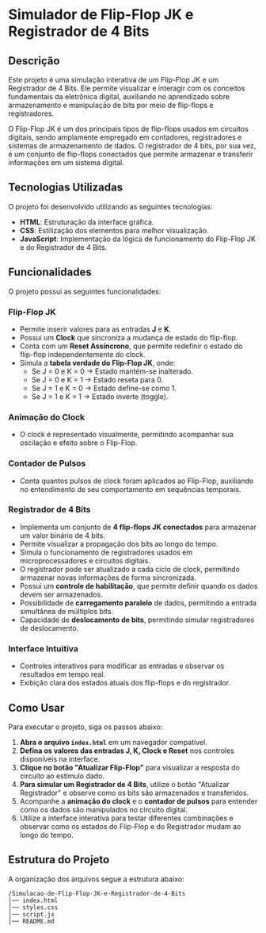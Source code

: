 # Simulador de Flip-Flop JK e Registrador de 4 Bits

## Descrição

Este projeto é uma simulação interativa de um Flip-Flop JK e um Registrador de 4 Bits. Ele permite visualizar e interagir com os conceitos fundamentais da eletrônica digital, auxiliando no aprendizado sobre armazenamento e manipulação de bits por meio de flip-flops e registradores.

O Flip-Flop JK é um dos principais tipos de flip-flops usados em circuitos digitais, sendo amplamente empregado em contadores, registradores e sistemas de armazenamento de dados. O registrador de 4 bits, por sua vez, é um conjunto de flip-flops conectados que permite armazenar e transferir informações em um sistema digital.

## Tecnologias Utilizadas

O projeto foi desenvolvido utilizando as seguintes tecnologias:

- **HTML**: Estruturação da interface gráfica.
- **CSS**: Estilização dos elementos para melhor visualização.
- **JavaScript**: Implementação da lógica de funcionamento do Flip-Flop JK e do Registrador de 4 Bits.

## Funcionalidades

O projeto possui as seguintes funcionalidades:

### Flip-Flop JK
- Permite inserir valores para as entradas **J** e **K**.
- Possui um **Clock** que sincroniza a mudança de estado do flip-flop.
- Conta com um **Reset Assíncrono**, que permite redefinir o estado do flip-flop independentemente do clock.
- Simula a **tabela verdade do Flip-Flop JK**, onde:
  - Se J = 0 e K = 0 → Estado mantém-se inalterado.
  - Se J = 0 e K = 1 → Estado reseta para 0.
  - Se J = 1 e K = 0 → Estado define-se como 1.
  - Se J = 1 e K = 1 → Estado inverte (toggle).

### Animação do Clock
- O clock é representado visualmente, permitindo acompanhar sua oscilação e efeito sobre o Flip-Flop.

### Contador de Pulsos
- Conta quantos pulsos de clock foram aplicados ao Flip-Flop, auxiliando no entendimento de seu comportamento em sequências temporais.

### Registrador de 4 Bits
- Implementa um conjunto de **4 flip-flops JK conectados** para armazenar um valor binário de 4 bits.
- Permite visualizar a propagação dos bits ao longo do tempo.
- Simula o funcionamento de registradores usados em microprocessadores e circuitos digitais.
- O registrador pode ser atualizado a cada ciclo de clock, permitindo armazenar novas informações de forma sincronizada.
- Possui um **controle de habilitação**, que permite definir quando os dados devem ser armazenados.
- Possibilidade de **carregamento paralelo** de dados, permitindo a entrada simultânea de múltiplos bits.
- Capacidade de **deslocamento de bits**, permitindo simular registradores de deslocamento.

### Interface Intuitiva
- Controles interativos para modificar as entradas e observar os resultados em tempo real.
- Exibição clara dos estados atuais dos flip-flops e do registrador.

## Como Usar

Para executar o projeto, siga os passos abaixo:

1. **Abra o arquivo `index.html`** em um navegador compatível.
2. **Defina os valores das entradas J, K, Clock e Reset** nos controles disponíveis na interface.
3. **Clique no botão "Atualizar Flip-Flop"** para visualizar a resposta do circuito ao estímulo dado.
4. **Para simular um Registrador de 4 Bits**, utilize o botão "Atualizar Registrador" e observe como os bits são armazenados e transferidos.
5. Acompanhe a **animação do clock** e o **contador de pulsos** para entender como os dados são manipulados no circuito digital.
6. Utilize a interface interativa para testar diferentes combinações e observar como os estados do Flip-Flop e do Registrador mudam ao longo do tempo.

## Estrutura do Projeto

A organização dos arquivos segue a estrutura abaixo:

```
/Simulacao-de-Flip-Flop-JK-e-Registrador-de-4-Bits
│── index.html    
│── styles.css      
│── script.js      
│── README.md      
```
